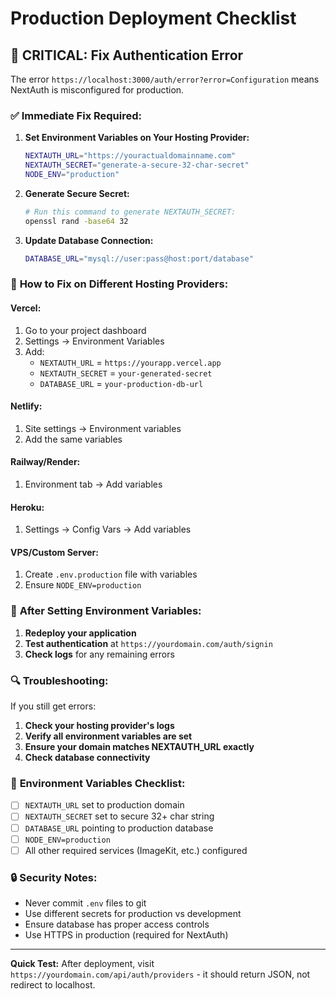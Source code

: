 # Production Deployment Checklist

## 🚨 CRITICAL: Fix Authentication Error

The error `https://localhost:3000/auth/error?error=Configuration` means NextAuth is misconfigured for production.

### ✅ **Immediate Fix Required:**

1. **Set Environment Variables on Your Hosting Provider:**
   ```bash
   NEXTAUTH_URL="https://youractualdomainname.com"
   NEXTAUTH_SECRET="generate-a-secure-32-char-secret"
   NODE_ENV="production"
   ```

2. **Generate Secure Secret:**
   ```bash
   # Run this command to generate NEXTAUTH_SECRET:
   openssl rand -base64 32
   ```

3. **Update Database Connection:**
   ```bash
   DATABASE_URL="mysql://user:pass@host:port/database"
   ```

### 🔧 **How to Fix on Different Hosting Providers:**

#### **Vercel:**
1. Go to your project dashboard
2. Settings → Environment Variables
3. Add:
   - `NEXTAUTH_URL` = `https://yourapp.vercel.app`
   - `NEXTAUTH_SECRET` = `your-generated-secret`
   - `DATABASE_URL` = `your-production-db-url`

#### **Netlify:**
1. Site settings → Environment variables
2. Add the same variables

#### **Railway/Render:**
1. Environment tab → Add variables

#### **Heroku:**
1. Settings → Config Vars → Add variables

#### **VPS/Custom Server:**
1. Create `.env.production` file with variables
2. Ensure `NODE_ENV=production`

### 🚀 **After Setting Environment Variables:**

1. **Redeploy your application**
2. **Test authentication** at `https://yourdomain.com/auth/signin`
3. **Check logs** for any remaining errors

### 🔍 **Troubleshooting:**

If you still get errors:

1. **Check your hosting provider's logs**
2. **Verify all environment variables are set**
3. **Ensure your domain matches NEXTAUTH_URL exactly**
4. **Check database connectivity**

### 📝 **Environment Variables Checklist:**

- [ ] `NEXTAUTH_URL` set to production domain
- [ ] `NEXTAUTH_SECRET` set to secure 32+ char string
- [ ] `DATABASE_URL` pointing to production database
- [ ] `NODE_ENV=production`
- [ ] All other required services (ImageKit, etc.) configured

### 🔒 **Security Notes:**

- Never commit `.env` files to git
- Use different secrets for production vs development
- Ensure database has proper access controls
- Use HTTPS in production (required for NextAuth)

---

**Quick Test:** After deployment, visit `https://yourdomain.com/api/auth/providers` - it should return JSON, not redirect to localhost.
